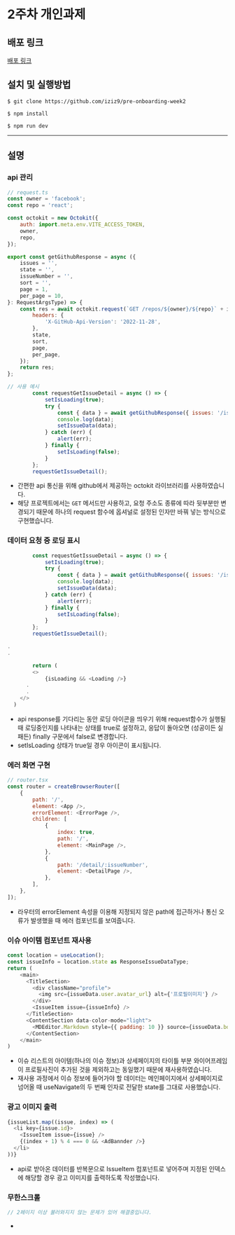 # 2주차 개인과제
## 배포 링크

[배포 링크]()

## 설치 및 실행방법

```
$ git clone https://github.com/iziz9/pre-onboarding-week2

$ npm install

$ npm run dev
```

---

## 설명

### api 관리

```js
// request.ts
const owner = 'facebook';
const repo = 'react';

const octokit = new Octokit({
	auth: import.meta.env.VITE_ACCESS_TOKEN,
	owner,
	repo,
});

export const getGithubResponse = async ({
	issues = '',
	state = '',
	issueNumber = '',
	sort = '',
	page = 1,
	per_page = 10,
}: RequestArgsType) => {
	const res = await octokit.request(`GET /repos/${owner}/${repo}` + issues + issueNumber, {
		headers: {
			'X-GitHub-Api-Version': '2022-11-28',
		},
		state,
		sort,
		page,
		per_page,
	});
	return res;
};

// 사용 예시
		const requestGetIssueDetail = async () => {
			setIsLoading(true);
			try {
				const { data } = await getGithubResponse({ issues: '/issues', issueNumber: '/' + issueInfo.number });
				console.log(data);
				setIssueData(data);
			} catch (err) {
				alert(err);
			} finally {
				setIsLoading(false);
			}
		};
		requestGetIssueDetail();
```

- 간편한 api 통신을 위해 github에서 제공하는 octokit 라이브러리를 사용하였습니다. 
- 해당 프로젝트에서는 `GET` 메서드만 사용하고, 요청 주소도 종류에 따라 뒷부분만 변경되기 때문에 하나의 request 함수에 옵셔널로 설정된 인자만 바꿔 넣는 방식으로 구현했습니다.


### 데이터 요청 중 로딩 표시

```js
		const requestGetIssueDetail = async () => {
			setIsLoading(true);
			try {
				const { data } = await getGithubResponse({ issues: '/issues', issueNumber: '/' + issueInfo.number });
				console.log(data);
				setIssueData(data);
			} catch (err) {
				alert(err);
			} finally {
				setIsLoading(false);
			}
		};
		requestGetIssueDetail();

.
.

    	return (
		<>
			{isLoading && <Loading />}
      .
      .
    </>
  )
```

- api response를 기다리는 동안 로딩 아이콘을 띄우기 위해 request함수가 실행될 때 로딩중인지를 나타내는 상태를 true로 설정하고, 응답이 돌아오면 (성공이든 실패든) finally 구문에서 false로 변경합니다.
- setIsLoading 상태가 true일 경우 아이콘이 표시됩니다.


### 에러 화면 구현

```js
// router.tsx
const router = createBrowserRouter([
	{
		path: '/',
		element: <App />,
		errorElement: <ErrorPage />,
		children: [
			{
				index: true,
				path: '/',
				element: <MainPage />,
			},
			{
				path: '/detail/:issueNumber',
				element: <DetailPage />,
			},
		],
	},
]);
```

- 라우터의 errorElement 속성을 이용해 지정되지 않은 path에 접근하거나 통신 오류가 발생했을 때 에러 컴포넌트를 보여줍니다.


### 이슈 아이템 컴포넌트 재사용

```js
const location = useLocation();
const issueInfo = location.state as ResponseIssueDataType;
return (
    <main>
      <TitleSection>
        <div className="profile">
          <img src={issueData.user.avatar_url} alt={'프로필이미지'} />
        </div>
        <IssueItem issue={issueInfo} />
      </TitleSection>
      <ContentSection data-color-mode="light">
        <MDEditor.Markdown style={{ padding: 10 }} source={issueData.body} />
      </ContentSection>
    </main>
)
```

- 이슈 리스트의 아이템(하나의 이슈 정보)과 상세페이지의 타이틀 부분 와이어프레임이 프로필사진이 추가된 것을 제외하고는 동일했기 때문에 재사용하였습니다.
- 재사용 과정에서 이슈 정보에 들어가야 할 데이터는 메인페이지에서 상세페이지로 넘어올 때 useNavigate의 두 번째 인자로 전달한 state를 그대로 사용했습니다.

### 광고 이미지 출력

```js
{issueList.map((issue, index) => (
  <li key={issue.id}>
    <IssueItem issue={issue} />
    {(index + 1) % 4 === 0 && <AdBannder />}
  </li>
))}

```

- api로 받아온 데이터를 반복문으로 IssueItem 컴포넌트로 넣어주며 지정된 인덱스에 해당할 경우 광고 이미지를 출력하도록 작성했습니다.

### 무한스크롤

```js
// 2페이지 이상 불러와지지 않는 문제가 있어 해결중입니다.

```

- 